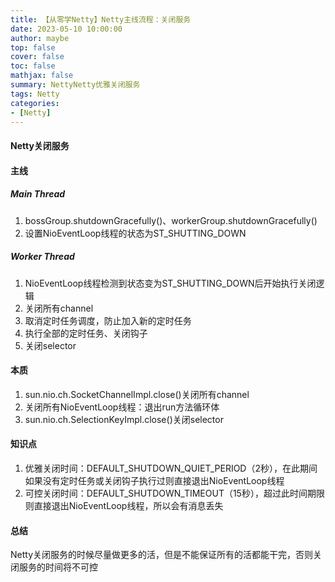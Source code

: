 ```yaml
---
title: 【从零学Netty】Netty主线流程：关闭服务
date: 2023-05-10 10:00:00
author: maybe
top: false
cover: false
toc: false
mathjax: false
summary: NettyNetty优雅关闭服务
tags: Netty
categories:
- [Netty]
---
```


#### Netty关闭服务

#### 主线

##### Main Thread

1. bossGroup.shutdownGracefully()、workerGroup.shutdownGracefully()
2. 设置NioEventLoop线程的状态为ST_SHUTTING_DOWN

##### Worker Thread

1. NioEventLoop线程检测到状态变为ST_SHUTTING_DOWN后开始执行关闭逻辑
2. 关闭所有channel
3. 取消定时任务调度，防止加入新的定时任务  
4. 执行全部的定时任务、关闭钩子
5. 关闭selector

#### 本质

1. sun.nio.ch.SocketChannelImpl.close()关闭所有channel
2. 关闭所有NioEventLoop线程：退出run方法循环体
3. sun.nio.ch.SelectionKeyImpl.close()关闭selector

#### 知识点

1. 优雅关闭时间：DEFAULT_SHUTDOWN_QUIET_PERIOD（2秒），在此期间如果没有定时任务或关闭钩子执行过则直接退出NioEventLoop线程
2. 可控关闭时间：DEFAULT_SHUTDOWN_TIMEOUT（15秒），超过此时间期限则直接退出NioEventLoop线程，所以会有消息丢失

#### 总结

​	Netty关闭服务的时候尽量做更多的活，但是不能保证所有的活都能干完，否则关闭服务的时间将不可控

